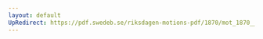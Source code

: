 ```yaml
---
layout: default
UpRedirect: https://pdf.swedeb.se/riksdagen-motions-pdf/1870/mot_1870__fk__00011.pdf
---
```

